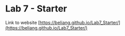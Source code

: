 # Lab 7 - Starter
Link to website [https://beliang.github.io/Lab7_Starter/](https://beliang.github.io/Lab7_Starter/)
